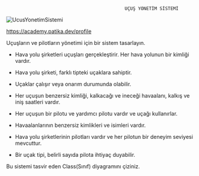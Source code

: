                                                 UÇUŞ YÖNETİM SİSTEMİ



![UcusYonetimSistemi](https://github.com/hsynrkc/Kotlin/assets/102507139/ec6f081a-7061-4e59-aaa5-f490fa6f3fed)

https://academy.patika.dev/profile

Uçuşların ve pilotların yönetimi için bir sistem tasarlayın.

* Hava yolu şirketleri uçuşları gerçekleştirir. Her hava yolunun bir kimliği vardır.

* Hava yolu şirketi, farklı tipteki uçaklara sahiptir.

* Uçaklar çalışır veya onarım durumunda olabilir.

* Her uçuşun benzersiz kimliği, kalkacağı ve ineceği havaalanı, kalkış ve iniş saatleri vardır.

* Her uçuşun bir pilotu ve yardımcı pilotu vardır ve uçağı kullanırlar.

* Havaalanlarının benzersiz kimlikleri ve isimleri vardır.

* Hava yolu şirketlerinin pilotları vardır ve her pilotun bir deneyim seviyesi mevcuttur.

* Bir uçak tipi, belirli sayıda pilota ihtiyaç duyabilir.

Bu sistemi tasvir eden Class(Sınıf) diyagramını çiziniz.
